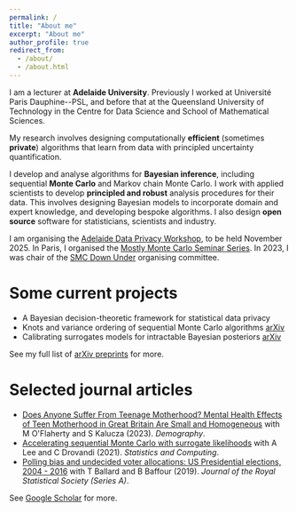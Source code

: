 ```yaml
---
permalink: /
title: "About me"
excerpt: "About me"
author_profile: true
redirect_from: 
  - /about/
  - /about.html
---
```


I am a lecturer at __Adelaide University__. Previously I worked at Université Paris Dauphine--PSL, and before that at the Queensland University of Technology in the Centre for Data Science and School of Mathematical Sciences.

My research involves designing computationally __efficient__ (sometimes __private__) algorithms that learn from data with principled uncertainty quantification.

I develop and analyse algorithms for __Bayesian inference__, including sequential __Monte Carlo__ and Markov chain Monte Carlo. 
I work with applied scientists to develop __principled and robust__ analysis procedures for their data. This involves designing Bayesian models to incorporate domain and expert knowledge, and developing bespoke algorithms.
I also design __open source__ software for statisticians, scientists and industry.

I am organising the [Adelaide Data Privacy Workshop](https://bonstats.github.io/AdelaideDataPrivacyWorkshop/), to be held November 2025.
In Paris, I organised the [Mostly Monte Carlo Seminar Series](https://bonstats.github.io/mostlymontecarlo/). In 2023, I was chair of the [SMC Down Under](https://research.qut.edu.au/qutcds/events/smc-down-under-23/) organising committee.

Some current projects
=====
* A Bayesian decision-theoretic framework for statistical data privacy
* Knots and variance ordering of sequential Monte Carlo algorithms [arXiv](https://arxiv.org/abs/2510.01901)
* Calibrating surrogates models for intractable Bayesian posteriors [arXiv](https://arxiv.org/abs/2211.05357)

See my full list of [arXiv preprints](https://arxiv.org/a/bon_j_1.html) for more.

Selected journal articles
=====
* [Does Anyone Suffer From Teenage Motherhood? Mental Health Effects of Teen Motherhood in Great Britain Are Small and Homogeneous](https://doi.org/10.1215/00703370-10788364) with M O'Flaherty and S Kalucza (2023). _Demography_.
* [Accelerating sequential Monte Carlo with surrogate likelihoods](https://doi.org/10.1007/s11222-021-10036-4) with A Lee and C Drovandi (2021). _Statistics and Computing_.
* [Polling bias and undecided voter allocations: US Presidential elections, 2004 - 2016](https://dx.doi.org/10.1111/rssa.12414) with T Ballard and B Baffour (2019). _Journal of the Royal Statistical Society (Series A)_. 

See [Google Scholar](https://scholar.google.com/citations?user=M4N18PMAAAAJ&hl=en) for more.
